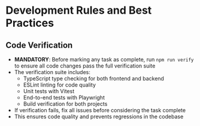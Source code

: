# Development Rules and Best Practices

## Code Verification
- **MANDATORY**: Before marking any task as complete, run `npm run verify` to ensure all code changes pass the full verification suite
- The verification suite includes:
  - TypeScript type checking for both frontend and backend
  - ESLint linting for code quality
  - Unit tests with Vitest
  - End-to-end tests with Playwright
  - Build verification for both projects
- If verification fails, fix all issues before considering the task complete
- This ensures code quality and prevents regressions in the codebase